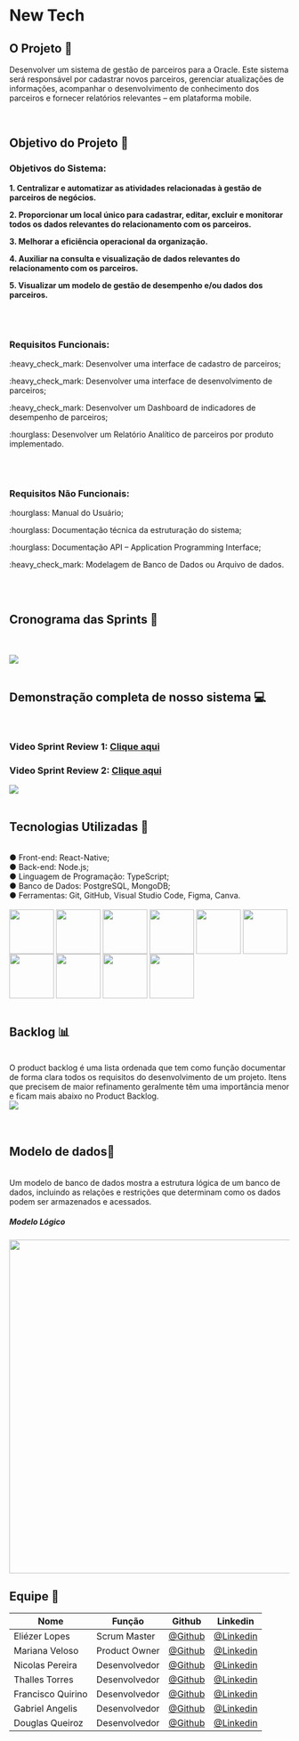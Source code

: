 <h1> New Tech </h1>


<h2> O Projeto 💼 </h2>

<p>Desenvolver um sistema de gestão de parceiros para a Oracle. Este sistema será responsável por
cadastrar novos parceiros, gerenciar atualizações de informações, acompanhar o desenvolvimento
de conhecimento dos parceiros e fornecer relatórios relevantes – em plataforma mobile.</p>

<br>

<h2>Objetivo do Projeto 📌</h2>

<h3>Objetivos do Sistema: </h3>
<p><b>1. Centralizar e automatizar as atividades relacionadas à gestão de parceiros de negócios.</p> </b>
<p><b>2. Proporcionar um local único para cadastrar, editar, excluir e monitorar todos os dados relevantes
do relacionamento com os parceiros.</p> </b>
<p><b>3. Melhorar a eficiência operacional da organização.</p> </b>
<p><b>4. Auxiliar na consulta e visualização de dados relevantes do relacionamento com os parceiros.</p> </b>
<p><b>5. Visualizar um modelo de gestão de desempenho e/ou dados dos parceiros.  </p> </b>
 
<br><br>
 
<h3> Requisitos Funcionais: </h3>

<p> :heavy_check_mark: Desenvolver uma interface de cadastro de parceiros; </p>
<p> :heavy_check_mark: Desenvolver uma interface de desenvolvimento de parceiros;  </p>
<p> :heavy_check_mark: Desenvolver um Dashboard de indicadores de desempenho de parceiros; </p>
<p> :hourglass: Desenvolver um Relatório Analítico de parceiros por produto implementado.</p>

<br><br>

<h3> Requisitos Não Funcionais: </h3> 

 <p> :hourglass: Manual do Usuário; </p>
 <p> :hourglass: Documentação técnica da estruturação do sistema; </p>
 <p> :hourglass: Documentação API – Application Programming Interface; </p>
 <p> :heavy_check_mark: Modelagem de Banco de Dados ou Arquivo de dados. </p>

 <br>
 <br>
 
<h2>Cronograma das Sprints 📆</h2>
<br>
<br>
<img align="center" src="Imagens/cronograma2.jpg"/>

<br>
<br>
<h2>Demonstração completa de nosso sistema 💻</h2><br>
<h3> Video Sprint Review 1: <a href="https://youtu.be/Wta7mGWDcBE?si=ktAhCTTZvtMGwAHO">Clique aqui</a></h3>
<h3> Video Sprint Review 2: <a href="https://youtu.be/CRgsnU3LqM0">Clique aqui</a></h3>
<img align="center" src="#"/>
<br>
<br>

<h2>Tecnologias Utilizadas 🔧</h2>
<br>
● Front-end: React-Native;<br>
● Back-end: Node.js;<br>
● Linguagem de Programação: TypeScript;<br>
● Banco de Dados: PostgreSQL, MongoDB;<br>
● Ferramentas: Git, GitHub, Visual Studio Code, Figma, Canva.<br>
<div style="display: inline_blocks"><br>              
<img align="center"src="Imagens/react.png" height= "80" width= "80"/>
<img align="center"src="Imagens/nodejs.png" height= "80" width= "80"/>
<img align="center"src="Imagens/typescript.png" height= "80" width= "80"/>
<img align="center"src="Imagens/postgre.png" height= "80" width= "80"/>
<img align="center"src="Imagens/mongo.png" height= "80" width= "80"/>
<img align="center"src="Imagens/git.png" height= "80" width= "80"/>
<img align="center"src="Imagens/github.webp" height= "80" width= "80"/>
<img align="center"src="Imagens/vs.png" height= "80" width= "80"/>
<img align="center"src="Imagens/figma.png" height= "80" width= "80"/>
<img align="center"src="Imagens/canva.png" height= "80" width= "80"/>
<br>
<br>

<h2>Backlog 📊</h2><br>
 O product backlog é uma lista ordenada que tem como função documentar de forma clara todos os requisitos do desenvolvimento de um projeto. Itens que precisem de maior refinamento geralmente têm uma importância menor e ficam mais abaixo no Product Backlog.  
<br>
<img align="center" src="Imagens/backlog3.png"/>
<br>
<br>
<br>
<h2>Modelo de dados📑</h2><br>
 Um modelo de banco de dados mostra a estrutura lógica de um banco de dados, incluindo as relações e restrições que determinam como os dados podem ser armazenados e acessados.
<br>

<h5>Modelo Lógico<h5>
<img align="center"src="Imagens/SPRINT2-2024-05-05_15-11.png" height= "600" width= "1100"/>
<br>

<h2>Equipe 👾</h2>
 
 Nome|Função|Github|Linkedin 
-----|------|------|---------
Eliézer Lopes       |Scrum Master|[@Github](https://github.com/EliezerLopes1)|[@Linkedin](https://www.linkedin.com/in/eli%C3%A9zer-lopes-b89a4124a)
Mariana Veloso      |Product Owner|[@Github](https://github.com/Marih2210)|[@Linkedin](https://www.linkedin.com/in/mariana-veloso-979436231)
Nicolas Pereira     |Desenvolvedor|[@Github](https://github.com/NicolasPereira06)|[@Linkedin](https://www.linkedin.com/in/nicolaspereira06/)
Thalles Torres      |Desenvolvedor|[@Github](https://github.com/thallestorres)|[@Linkedin](www.linkedin.com/in/thalles-torres-83449a285)
Francisco Quirino   |Desenvolvedor|[@Github](https://www.github.com/ciscoquirino)|[@Linkedin](https://www.linkedin.com/in/francisco-quirino )
Gabriel Angelis     |Desenvolvedor|[@Github](https://github.com/GabrAngelis)|[@Linkedin](https://www.linkedin.com/in/gabriel-luis-de-angelis-b64816237/)
Douglas Queiroz     |Desenvolvedor|[@Github](https://github.com/douglaswe)|[@Linkedin](https://www.linkedin.com/in/douglas-queiroz-3b9a72212/)
<br>
<br>
